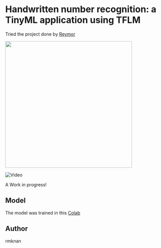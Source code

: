 # Handwritten number recognition: a TinyML application using TFLM

Tried the project done by [Reymor](https://github.com/reymor/stm32f429-tflite-micro-mnist
)

<img src="https://github.com/rmknan/Number-Recognition-using-TinyML-on-STMF429/assets/68270003/31da2d08-28e4-45c4-8aa3-2ce58f9036ab" width="400"/>

![Video](https://github.com/user-attachments/assets/2686aba9-070e-46bd-a61c-4ee66f710443)





A Work in progress!

## Model

The model was trained in this [Colab](https://colab.research.google.com/drive/1VplKYj2p9_9LHHPtLSMRfFzcTP--8NoM?usp=sharing)

## Author

rmknan

